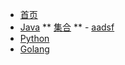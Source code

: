 * [首页](/docs/home/document)
* [Java](/docs/java)
** [集合](/docs/java/collection/Java集合框架)
** - [aadsf]()
* [Python]()
* [Golang]()